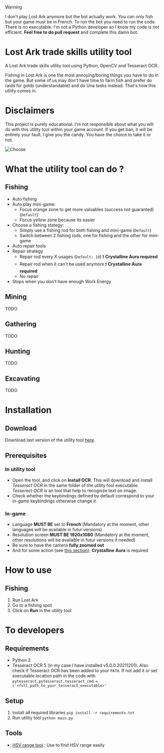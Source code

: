 > [!WARNING]
> I don't play Lost Ark anymore but the bot actually work.
> You can only fish but your game must be in French.
> To run the bot you need to run the code. There is no executable.
> I'm not a Python developer so I know my code is not efficient. __Feel free to do pull request__ and complete this damn bot.

# Lost Ark trade skills utility tool
A Lost Ark trade skills utility tool using Python, OpenCV and Tesseract OCR.

Fishing in Lost Ark is one the most annoying/boring things you have to do in the game. But some of us may don't have time to farm fish and prefer do raids for golds (understandable) and do Una tasks instead. That's how this utility comes in.


# Disclaimers
This project is purely educational. I'm not responsible about what you will do with this utility tool within your game account. If you get ban, it will be entirely your fault. I give you the candy. You have the choice to take it or not.

![Choose](https://pyxis.nymag.com/v1/imgs/4db/9a9/78f0f50285dd11bef4946bc47283e49281-pills-lede.rhorizontal.w700.jpg)


# What the utility tool can do ?
## Fishing
- Auto fishing
- Auto play mini-game:
    - Focus orange zone to get more valuables (success not guaranted) (`Default`)
    - Focus yellow zone because its easier
- Choose a fishing stategy:
    - Simply use a fishing rod for both fishing and mini-game (`Default`)
    - Switch between 2 fishing rods, one for fishing and the other for mini-game
- Auto repair tools
- Repair strategy
    - Repair rod every X usages (`Default: 10`) ❗ **Crystalline Aura required**
    - Repair rod when it can't be used anymore ❗ **Crystalline Aura required**
    - No repair
- Stops when you don't have enough Work Energy

## Mining
TODO
## Gathering
TODO
## Hunting
TODO
## Excavating
TODO


# Installation
## Download
Download last version of the utility tool [here](https://www.youtube.com/watch?v=dQw4w9WgXcQ).

## Prerequisites
### In utility tool
- Open the tool, and click on **Install OCR**. This will download and install _Tesseract OCR_ in the same folder of the utility tool executable. _Tesseract OCR_ is an tool that help to recognize text on image.
- Check whether the keybindings defined by default correspond to your in-game keybindings otherwise change it.
### In-game
- Language **MUST BE** set to **French** (Mandatory at the moment, other languages will be available in futur versions)
- Resolution screen **MUST BE 1920x1080** (Mandatory at the moment, other resolutions will be available in futur versions if needed)
- Be sure to have the camera **fully zoomed out**
- And for some action (see [this section](#What-the-utility-tool-can-do-?)), **Crystalline Aura** is required

# How to use
## Fishing
1. Run Lost Ark
2. Go to a fishing spot
3. Click on **Run** in the utility tool


# To developers

## Requirements
- Python 3
- Tesseract OCR 5 (in my case I have installed v5.0.0.20211201). Also check if Tesseract OCR has been added to your `PATH`. If not add it or set executable location path in the code with `pytesseract.pytesseract.tesseract_cmd = r'<full_path_to_your_tesseract_executable>'`

## Setup
1. Install all required libraries `pip install -r requirements.txt`
2. Run utility tool `python main.py`

## Tools
- [HSV range tool](https://github.com/hariangr/HsvRangeTool) : Use to find HSV range easily
